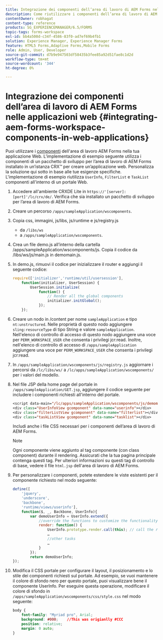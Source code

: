 ```yaml
---
title: Integrazione dei componenti dell’area di lavoro di AEM Forms nelle applicazioni web
description: Come riutilizzare i componenti dell’area di lavoro di AEM Forms nelle tue applicazioni web per utilizzare le funzionalità e fornire un’integrazione perfetta.
contentOwner: robhagat
content-type: reference
products: SG_EXPERIENCEMANAGER/6.5/FORMS
topic-tags: forms-workspace
exl-id: bb4a500d-c34f-4586-83f0-ad7ef69b4fb1
solution: Experience Manager, Experience Manager Forms
feature: HTML5 Forms,Adaptive Forms,Mobile Forms
role: Admin, User, Developer
source-git-commit: d7b9e947503df58435b3fee85a92d51fae8c1d2d
workflow-type: tm+mt
source-wordcount: '344'
ht-degree: 0%

---
```


# Integrazione dei componenti dell’area di lavoro di AEM Forms nelle applicazioni web {#integrating-aem-forms-workspace-components-in-web-applications}

Puoi utilizzare i [componenti](/help/forms/using/description-reusable-components.md) dell&#39;area di lavoro AEM Forms nella tua applicazione Web. L’implementazione di esempio seguente utilizza i componenti di un pacchetto di sviluppo per l’area di lavoro di AEM Forms installato in un’istanza CRX™ per creare un’applicazione web. Personalizza la soluzione qui sotto in base alle tue esigenze specifiche. L&#39;implementazione di esempio riutilizza `UserInfo`, `FilterList` e `TaskList` componenti all&#39;interno di un portale Web.

1. Accedere all&#39;ambiente CRXDE Lite in `https://'[server]:[port]'/lc/crx/de/`. Verifica che sia installato un pacchetto di sviluppo per l’area di lavoro di AEM Forms.
1. Creare un percorso `/apps/sampleApplication/wscomponents`.
1. Copia css, immagini, js/libs, js/runtime e js/registry.js

   * da `/libs/ws`
   * a `/apps/sampleApplication/wscomponents`.

1. Crea un file demo.js all’interno della cartella /apps/sampleApplication/wscomponents/js. Copia il codice da /libs/ws/js/main.js in demomain.js.
1. In demo.js, rimuovi il codice per inizializzare il router e aggiungi il seguente codice:

   ```javascript
   require(['initializer','runtime/util/usersession'],
       function(initializer, UserSession) {
           UserSession.initialize(
               function() {
                   // Render all the global components
                   initializer.initGlobal();
               });
       });
   ```

1. Creare un nodo in /content per nome `sampleApplication` e tipo `nt:unstructured`. Nelle proprietà di questo nodo aggiungere `sling:resourceType` di tipo String e valore `sampleApplication`. Nell&#39;elenco di controllo di accesso di questo nodo aggiungere una voce per `PERM_WORKSPACE_USER` che consenta i privilegi jcr:read. Inoltre, nell&#39;elenco di controllo di accesso di `/apps/sampleApplication` aggiungere una voce per `PERM_WORKSPACE_USER` che consenta i privilegi jcr:read.
1. In `/apps/sampleApplication/wscomponents/js/registry.js` aggiornare i percorsi da `/lc/libs/ws/` a `/lc/apps/sampleApplication/wscomponents/` per i valori del modello.
1. Nel file JSP della home page del portale in `/apps/sampleApplication/GET.jsp`, aggiungere il codice seguente per includere i componenti richiesti all&#39;interno del portale.

   ```jsp
   <script data-main="/lc/apps/sampleApplication/wscomponents/js/demomain" src="/lc/apps/sampleApplication/wscomponents/js/libs/require/require.js"></script>
   <div class="UserInfoView gcomponent" data-name="userinfo"></div>
   <div class="filterListView gcomponent" data-name="filterlist"></div>
   <div class="taskListView gcomponent" data-name="tasklist"></div>
   ```

   Includi anche i file CSS necessari per i componenti dell’area di lavoro di AEM Forms.

   >[!NOTE]
   >
   >Ogni componente viene aggiunto al tag componente (con class component) durante il rendering. Assicurati che la tua pagina principale contenga questi tag. Per ulteriori informazioni su questi tag di controllo di base, vedere il file `html.jsp` dell&#39;area di lavoro di AEM Forms.

1. Per personalizzare i componenti, potete estendere le viste esistenti per il componente richiesto nel modo seguente:

   ```javascript
   define([
       'jquery',
       'underscore',
       'backbone',
       'runtime/views/userinfo'],
       function($, _, Backbone, UserInfo){
           var demoUserInfo = UserInfo.extend({
               //override the functions to customize the functionality
               render: function() {
                   UserInfo.prototype.render.call(this); // call the render function of the super class
                   …
                   //other tasks
                   …
               }
           });
           return demoUserInfo;
   });
   ```

1. Modifica il CSS portale per configurare il layout, il posizionamento e lo stile dei componenti richiesti sul portale. Ad esempio, se vuoi mantenere il colore di sfondo nero per questo portale, puoi visualizzare bene il componente UserInfo. Per eseguire questa operazione, modificare il colore di sfondo in `/apps/sampleApplication/wscomponents/css/style.css` nel modo seguente:

   ```css
   body {
       font-family: "Myriad pro", Arial;
       background: #000;    //This was origianlly #CCC
       position: relative;
       margin: 0 auto;
   }
   ```
